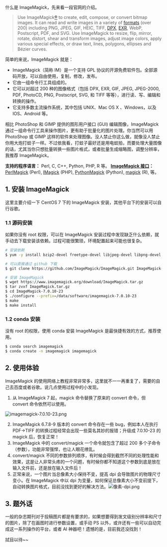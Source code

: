 什么是 ImageMagick，先来看一段官网的介绍。

> Use ImageMagick[®](http://tarr.uspto.gov/servlet/tarr?regser=serial&entry=78333969) to create, edit, compose, or convert bitmap images. It can read and write images in a variety of [formats](https://imagemagick.org/script/formats.php) (over 200) including PNG, JPEG, GIF, HEIC, TIFF, [DPX](https://imagemagick.org/script/motion-picture.php), [EXR](https://imagemagick.org/script/high-dynamic-range.php), WebP, Postscript, PDF, and SVG. Use ImageMagick to resize, flip, mirror, rotate, distort, shear and transform images, adjust image colors, apply various special effects, or draw text, lines, polygons, ellipses and Bézier curves.

简单的来说，ImageMagick 就是：

- ImageMagick（简称 IM）是一个支持 GPL 协议的开源免费软件包。全部源码开放，可以自由使用，复制，修改，发布。
- 它由一组命令行工具组成的。
- 它可以对超过 200 种的图像格式（包括 DPX, EXR, GIF, JPEG, JPEG-2000, PDF, PhotoCD, PNG, Postscript, SVG, 和 TIFF 等等），进行读、写、编辑和转换的操作。
- 它支持多数主流操作系统，其中包括 UNIX、Mac OS X 、Windows，以及 IOS、Android 等。

相比 PhotoShop 和 GIMP 提供的图形用户接口 (GUI) 编辑图像，ImageMagick 通过一组命令行工具来操作图片，更有助于批量化的图片处理。你当然可以用 PhotoShop 或 GIMP 这样的软件来处理图像。没人禁止你这么做，就像没人禁止你用大炮打蚊子一样。不过依我看，打蚊子最好还是用电蚊拍，而要处理大量图像的话，尤其当你只想批量转换一些图片格式，或者批量生成缩略图，调整分辨率，我推荐 ImageMagick。

**支持的程序语言：** Perl, C, C++, Python, PHP, R 等。
[**ImageMagick 接口**](https://imagemagick.org/script/develop.php)**：**[PerlMagick](https://imagemagick.org/script/develop.php#perl) (Perl), [IMagick](https://imagemagick.org/script/develop.php#php) (PHP), [PythonMagick](https://imagemagick.org/script/develop.php#python) (Python), [magick](https://imagemagick.org/script/develop.php#r) (R), 等。

## 1. 安装 ImageMagick

这里主要介绍一下 CentOS 7 下的 ImageMagick 安装，其他平台下的安装可以自行谷歌。

### 1.1 源码安装

如果你没有 root 权限，可以在 ImageMagick 安装过程中发现缺乏什么依赖，就手动去下载安装该依赖。过程可能很繁琐，环境配置起来可能也很复杂。

```bash
# 安装依赖
$ yum -y install bzip2-devel freetype-devel libjpeg-devel libpng-devel libtiff-devel giflib-devel zlib-devel ghostscript-devel djvulibre-devel libwmf-devel jasper-devel libtool-ltdl-devel libX11-devel libXext-devel libXt-devel lcms-devel libxml2-devel librsvg2-devel OpenEXR-devel php-devel

# 可以直接通过 github 下载
$ git clone https://github.com/ImageMagick/ImageMagick.git ImageMagick-7.1.0

# 安装 ImageMagick
$ wget https://www.imagemagick.org/download/ImageMagick.tar.gz
$ tar zvxf ImageMagick.tar.gz
$ cd ImageMagick-7.0.10-23
$ ./configure --prefix=/data/software/imagemagick-7.0.10-23
$ make
$ make install
```

### 1.2 conda 安装

没有 root 的权限，使用 conda 安装 ImageMagick 是最快捷有效的方式，推荐使用。

```bash
$ conda search imagemagick
$ conda create -n imagemagick imagemagick
```

## 2. 使用体验

ImageMagick 的使用网络上教程非常非常多，这里就不一一再重复了，需要的自己去百度或者谷歌。说几点使用过程中的小发现。

1. 从 ImageMagick 7 起，magick 命令替换了原来的 convert 命令，但 convert 命令依然可以使用。

![imagemagick-7.0.10-23.png](https://shub-1251708715.cos.ap-guangzhou.myqcloud.com/elog-cookbook-img/FjVqFwYsqGwrbxwL3YgEK2z9C5wu.png)

2. ImageMagick 6.7.8-9 版本的 convert 命令存在一些 bug，例如本人在执行 PDF→TIFF 的转换过程经常会出现一些莫名其妙的报错；升级成 7.0.10-23 的 magick 后，恢复正常！
3. ImageMagick 中的 convert/magick 一个命令就包含了超过 200 多个子命令（参数），功能非常强悍，也让人眼花缭乱。
4. convert/magick 不同的参数排列顺序，有时候会得到截然不同的处理性能和效果，这是让人非常头疼的一个问题，有时候你都不知道这个参数到底是放在输入文件前，还是放在输入文件后！
5. 正常来说，一个图片当总像素大小保持不变，提高 dpi 会导致图片的物理尺寸变小。在 ImageMagick 中以 dpi 为变量，如何保证总像素大小不变前提下，自动转换图片格式，目前没找到更好的解决方法。![像素-dpi.png](https://shub-1251708715.cos.ap-guangzhou.myqcloud.com/elog-cookbook-img/FkQpB1Ot1G8fM73zjHqNXB5uCUet.png)

## 3. 题外话

一般的杂志期刊对于投稿图片都是有要求的，如果想要得到发文级别分辨率和尺寸的图片，除了在画图时进行参数设置，或手动 PS 以外，或许还有一些可以自动完成这一系列操作的平台，或者 AI 神器吧！遗憾的是，目前我还没找到！

拭目以待~~
